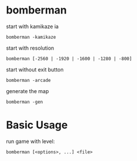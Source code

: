 # bomberman

start with kamikaze ia

    bomberman -kamikaze


start with resolution

    bomberman [-2560 | -1920 | -1600 | -1280 | -800]


start without exit button

    bomberman -arcade


generate the map

    bomberman -gen



# Basic Usage

run game with level:

    bomberman [<options>, ...] <file>
